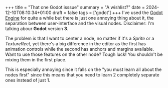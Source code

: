 +++
title = "That one Godot isssue"
summary = "A wishlist?"
date = 2024-12-10T08:10:34+01:00
draft = false
tags = ['godot']
+++
I've used the [Godot Engine](https://godotengine.org/) for quite a while but there is just one annoying thing about it, the separation between user-interface and the visual nodes.
Disclaimer: I'm talking abour **Godot** version **3**.

The problem is that I want to center a node, no matter if it's a *Sprite* or a *TextureRect*, yet there's a big difference in the editor as the first has animation controls while the second has anchors and margins available.
Want to use those features on the other node? Tough luck! You shouldn't be mixing them in the first place.

This is especially annoying since it falls on the "you must learn all about the nodes first" since this means that you need to learn 2 completely separate ones instead of just 1.
